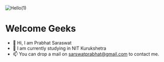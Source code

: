 ![Hello(1)](https://user-images.githubusercontent.com/57228450/155687263-33791f19-7613-4b06-8184-2bb72f9ff630.gif)


# Welcome Geeks

- 👋 Hi, I am Prabhat Saraswat
- 👀 I am currently studying in NIT Kurukshetra
- 📫 You can drop a mail on sarswatprabhat@gmail.com to contact me.

<!---
saraswatprabhat/saraswatprabhat is a ✨ special ✨ repository because its `README.md` (this file) appears on your GitHub profile.
You can click the Preview link to take a look at your changes.
--->
